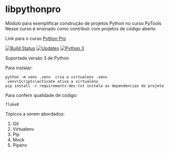 # libpythonpro

Módulo para exemplificar construção de projetos Python no curso PyTools 
Nesse curso é ensinado como contribuir com projetos de código aberto 

Link para o curso [Python Pro](https://www.python.pro.br/)

[![Build Status](https://travis-ci.org/adiomachado/newlibpythonpro.svg?branch=master)](https://travis-ci.org/adiomachado/newlibpythonpro)
[![Updates](https://pyup.io/repos/github/adiomachado/newlibpythonpro/shield.svg)](https://pyup.io/repos/github/adiomachado/newlibpythonpro/)
[![Python 3](https://pyup.io/repos/github/adiomachado/newlibpythonpro/python-3-shield.svg)](https://pyup.io/repos/github/adiomachado/newlibpythonpro/)
 

Suportada versão 3 de Python


Para instalar:

```console
python -m venv .venv  cria a virtualenv .venv
.venv\Scripts\activate ativa a virtualenv
pip install -r requirements-dev.txt instala as dependencias do projeto

```

Para conferir qualidade de código:

```console
flake8
```

Tópicos a serem abordados:
 1. Git
 2. Virtualenv
 3. Pip
 4. Mock
 5. Pipenv
